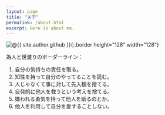 ```yaml
---
layout: page
title: "关于"
permalink: /about.html
excerpt: Here is about me.
---
```

![@{{ site.author.github }}](https://avatars0.githubusercontent.com/u/29818825){:.border height="128" width="128"}

為人と世渡りのボーダーライン：

1. 自分の気持ちの責任を取る。
3. 知性を持って自分のやってることを読む。
4. 人じゃなくて事に対して先入観を捨てる。
2. 自発的に他人を救うという考えを捨てる。
5. 嫌われる勇気を持って他人を断るのとか。
6. 他人を利用して自分を愛することしない。
